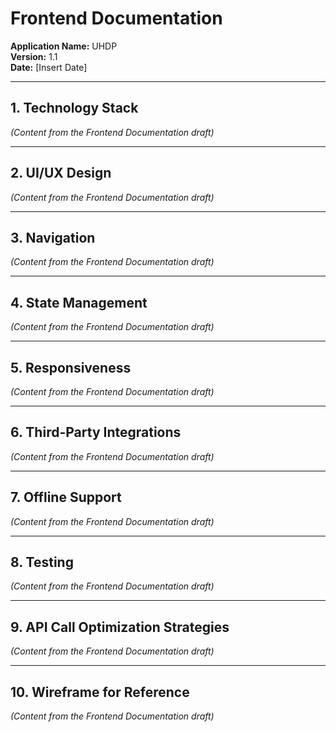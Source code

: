 # **Frontend Documentation**  
**Application Name:** UHDP  
**Version:** 1.1  
**Date:** [Insert Date]  

---

## **1. Technology Stack**  
*(Content from the Frontend Documentation draft)*  

---

## **2. UI/UX Design**  
*(Content from the Frontend Documentation draft)*  

---

## **3. Navigation**  
*(Content from the Frontend Documentation draft)*  

---

## **4. State Management**  
*(Content from the Frontend Documentation draft)*  

---

## **5. Responsiveness**  
*(Content from the Frontend Documentation draft)*  

---

## **6. Third-Party Integrations**  
*(Content from the Frontend Documentation draft)*  

---

## **7. Offline Support**  
*(Content from the Frontend Documentation draft)*  

---

## **8. Testing**  
*(Content from the Frontend Documentation draft)*  

---

## **9. API Call Optimization Strategies**  
*(Content from the Frontend Documentation draft)*  

---

## **10. Wireframe for Reference**  
*(Content from the Frontend Documentation draft)*  